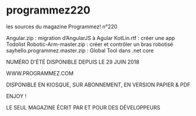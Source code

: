 # programmez220
les sources du magazine Programmez! n°220

Angular.zip : migration d’AngularJS à Agular
KotLin.rtf : créer une app Todolist
Robotic-Arm-master.zip : créer et contrôler un bras robotisé
sayhello.programmez.master.zip : Global Tool dans .net core

NUMÉRO D'ÉTÉ DISPONIBLE DEPUIS LE 29 JUIN 2018

WWW.PROGRAMMEZ.COM

DISPONIBLE EN KIOSQUE, SUR ABONNEMENT, EN VERSION PAPIER & PDF

ENJOY !

LE SEUL MAGAZINE ÉCRIT PAR ET POUR DES DÉVELOPPEURS
